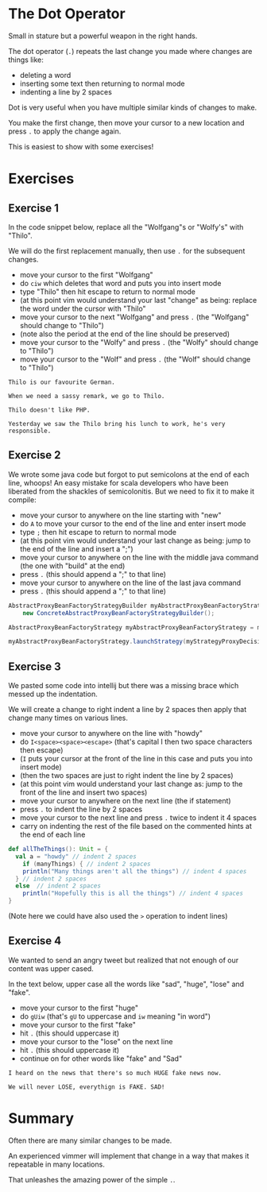 # The Dot Operator

Small in stature but a powerful weapon in the right hands.

The dot operator (`.`) repeats the last change you made where changes are things like:

- deleting a word
- inserting some text then returning to normal mode
- indenting a line by 2 spaces

Dot is very useful when you have multiple similar kinds of changes to make.

You make the first change, then move your cursor to a new location and press `.` to apply the change again.

This is easiest to show with some exercises!

# Exercises

## Exercise 1

In the code snippet below, replace all the "Wolfgang"s or "Wolfy's" with "Thilo".

We will do the first replacement manually, then use `.` for the subsequent changes.

- move your cursor to the first "Wolfgang"
- do `ciw` which deletes that word and puts you into insert mode
- type "Thilo" then hit escape to return to normal mode
- (at this point vim would understand your last "change" as being: replace the word under the cursor with "Thilo"
- move your cursor to the next "Wolfgang" and press `.` (the "Wolfgang" should change to "Thilo")
- (note also the period at the end of the line should be preserved)
- move your cursor to the "Wolfy" and press `.` (the "Wolfy" should change to "Thilo")
- move your cursor to the "Wolf" and press `.` (the "Wolf" should change to "Thilo")

```
Thilo is our favourite German.

When we need a sassy remark, we go to Thilo.

Thilo doesn't like PHP.

Yesterday we saw the Thilo bring his lunch to work, he's very responsible.
```

## Exercise 2

We wrote some java code but forgot to put semicolons at the end of each line, whoops!
An easy mistake for scala developers who have been liberated from the shackles of semicolonitis.
But we need to fix it to make it compile:

- move your cursor to anywhere on the line starting with "new"
- do `A` to move your cursor to the end of the line and enter insert mode
- type `;` then hit escape to return to normal mode
- (at this point vim would understand your last change as being: jump to the end of the line and insert a ";")
- move your cursor to anywhere on the line with the middle java command (the one with "build" at the end)
- press `.` (this should append a ";" to that line)
- move your cursor to anywhere on the line of the last java command
- press `.` (this should append a ";" to that line)

```java
AbstractProxyBeanFactoryStrategyBuilder myAbstractProxyBeanFactoryStrategyBuilder =
    new ConcreteAbstractProxyBeanFactoryStrategyBuilder();

AbstractProxyBeanFactoryStrategy myAbstractProxyBeanFactoryStrategy = myAbstractProxyBeanFactoryStrategyBuilder.build();

myAbstractProxyBeanFactoryStrategy.launchStrategy(myStrategyProxyDecisionProviderServiceUtilsWrapper);
```

## Exercise 3

We pasted some code into intellij but there was a missing brace which messed up the indentation.

We will create a change to right indent a line by 2 spaces then apply that change many times on various lines.

- move your cursor to anywhere on the line with "howdy"
- do `I<space><space><escape>` (that's capital I then two space characters then escape)
- (`I` puts your cursor at the front of the line in this case and puts you into insert mode)
- (then the two spaces are just to right indent the line by 2 spaces)
- (at this point vim would understand your last change as: jump to the front of the line and insert two spaces)
- move your cursor to anywhere on the next line (the if statement) 
- press `.` to indent the line by 2 spaces
- move your cursor to the next line and press `.` twice to indent it 4 spaces
- carry on indenting the rest of the file based on the commented hints at the end of each line

```scala
def allTheThings(): Unit = {
  val a = "howdy" // indent 2 spaces
    if (manyThings) { // indent 2 spaces
    println("Many things aren't all the things") // indent 4 spaces
  } // indent 2 spaces
  else  // indent 2 spaces
    println("Hopefully this is all the things") // indent 4 spaces
}
```

(Note here we could have also used the `>` operation to indent lines)

## Exercise 4

We wanted to send an angry tweet but realized that not enough of our content was upper cased.

In the text below, upper case all the words like "sad", "huge", "lose" and "fake".

- move your cursor to the first "huge"
- do `gUiw` (that's `gU` to uppercase and `iw` meaning "in word")
- move your cursor to the first "fake"
- hit `.` (this should uppercase it)
- move your cursor to the "lose" on the next line
- hit `.` (this should uppercase it)
- continue on for other words like "fake" and "Sad"

```
I heard on the news that there's so much HUGE fake news now.

We will never LOSE, everythign is FAKE. SAD!
```

# Summary

Often there are many similar changes to be made.

An experienced vimmer will implement that change in a way that makes it repeatable in many locations.

That unleashes the amazing power of the simple `.`.
